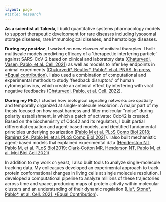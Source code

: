 ```yaml
---
layout: page
#title: Research
---
```

<b>As a scientist at Takeda</b>, I build quantitative systems pharmacology models to support therapeutic development for rare diseases including lysosomal storage diseases, rare immunological diseases, and hematology diseases.

<b>During my postdoc</b>, I worked on new classes of antiviral therapies. I built multiscale models predicting efficacy of a 'therapeutic interfering particle' against SARS-CoV-2 based on clinical and laboratory data ([Chaturvedi, Vasen, Pablo, et al. Cell. 2021](https://www.cell.com/cell/fulltext/S0092-8674(21)01319-2)) as well as models to infer key endpoints in animal experiments ([Chaturvedi\*, Beutler\*, Pablo\*, et al. PNAS. In press, *Equal contribution]()). I also used a combination of computational and experimental methods to study 'feedback disruptors' of human cytomegalovirus, which create an antiviral effect by interfering with viral negative feedbacks ([Chaturvedi, Pablo, et al. Cell. 2022](https://www.cell.com/cell/fulltext/S0092-8674(22)00469-X)).

<b>During my PhD</b>, I studied how biological signaling networks are spatially and temporally organized at single-molecule resolution. A major part of my thesis focused on how yeast harness and filter molecular "noise" during polarity establishment, in which a patch of activated Cdc42 is created. Based on the biochemistry of Cdc42 and its regulators, I built partial differential equation and agent-based models, and identified fundamental principles underlying polarization ([Pablo M et al. PLoS Comp Biol 2018](https://journals.plos.org/ploscompbiol/article?id=10.1371/journal.pcbi.1006016); [Ramirez SA, Pablo M, et al. PLoS Comp Biol 2021](https://doi.org/10.1371/journal.pcbi.1008525)). I also built mechanistic agent-based models that explained experimental data ([Henderston NT, Pablo M, et al. PLoS Biol 2019](https://journals.plos.org/plosbiology/article?rev=2&id=10.1371/journal.pbio.3000484); [Clark-Cotton MR, Henderson NT, Pablo M, et al. Mol Biol Cell 2021](https://www.molbiolcell.org/doi/abs/10.1091/mbc.E21-02-0068)).

In addition to my work on yeast, I also built tools to analyze single-molecule tracking data. My colleagues developed an experimental approach to track protein conformational changes in living cells at single molecule resolution. I developed a computational pipeline to analyze millions of these trajectories across time and space, producing maps of protein activity within molecular clusters and an understanding of their dynamic regulation ([Liu\*, Stone\*, Pablo\*, et al. Cell. 2021, *Equal Contribution](https://www.cell.com/cell/fulltext/S0092-8674(21)01109-0)).
